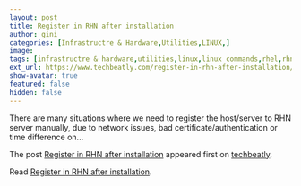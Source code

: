 ```yaml
---
layout: post
title: Register in RHN after installation
author: gini
categories: [Infrastructre & Hardware,Utilities,LINUX,]
image: 
tags: [infrastructre & hardware,utilities,linux,linux commands,rhel,rhn,]
ext_url: https://www.techbeatly.com/register-in-rhn-after-installation/
show-avatar: true
featured: false
hidden: false
---
```


<p>There are many situations where we need to register the host/server to RHN server manually, due to network issues, bad certificate/authentication or time difference on&#46;&#46;&#46;</p>
<p>The post <a href="https://www.techbeatly.com/register-in-rhn-after-installation/" rel="nofollow">Register in RHN after installation</a> appeared first on <a href="https://www.techbeatly.com" rel="nofollow">techbeatly</a>.</p>

Read [Register in RHN after installation](https://www.techbeatly.com/register-in-rhn-after-installation/).